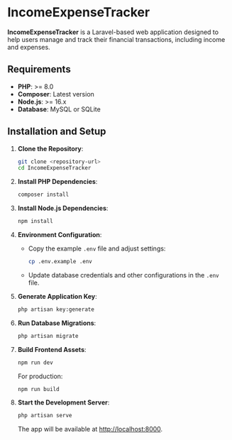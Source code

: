 # IncomeExpenseTracker

**IncomeExpenseTracker** is a Laravel-based web application designed to help users manage and track their financial transactions, including income and expenses. 
## Requirements
- **PHP**: >= 8.0
- **Composer**: Latest version
- **Node.js**: >= 16.x
- **Database**: MySQL or SQLite

## Installation and Setup

1. **Clone the Repository**:
   ```bash
   git clone <repository-url>
   cd IncomeExpenseTracker
   ```

2. **Install PHP Dependencies**:
   ```bash
   composer install
   ```

3. **Install Node.js Dependencies**:
   ```bash
   npm install
   ```

4. **Environment Configuration**:
   - Copy the example `.env` file and adjust settings:
     ```bash
     cp .env.example .env
     ```
   - Update database credentials and other configurations in the `.env` file.

5. **Generate Application Key**:
   ```bash
   php artisan key:generate
   ```

6. **Run Database Migrations**:
   ```bash
   php artisan migrate
   ```

7. **Build Frontend Assets**:
   ```bash
   npm run dev
   ```
   For production:
   ```bash
   npm run build
   ```

8. **Start the Development Server**:
   ```bash
   php artisan serve
   ```
   The app will be available at [http://localhost:8000](http://localhost:8000).

